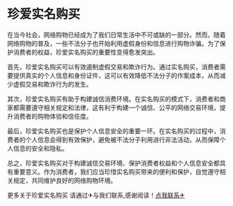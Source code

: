 # 珍爱实名购买

在当今社会，网络购物已经成为了我们日常生活中不可或缺的一部分。然而，随着网络购物的普及，一些不法分子也开始利用虚假身份和信息进行购物诈骗。为了保护消费者的权益，珍爱实名购买的重要性变得愈发突出。

首先，珍爱实名购买可以有效遏制虚假交易和欺诈行为。通过实名购买，消费者需要提供真实的个人信息和身份证件，这可以有效降低不法分子的作案成本，从而减少虚假交易和欺诈行为的发生。

其次，珍爱实名购买有助于构建诚信消费环境。在实名购买的模式下，消费者和商家都需要遵守相关规定和法律，这有利于构建一个诚信、公平的网络交易环境，提升消费者的购物体验和信任度。

最后，珍爱实名购买也是保护个人信息安全的重要一环。在实名购买的过程中，消费者的个人信息会得到有效保护，避免被不法分子利用进行非法活动，从而保障个人信息的安全和隐私。

总之，珍爱实名购买对于构建诚信交易环境、保护消费者权益和个人信息安全都具有重要意义。作为消费者，我们应当珍惜实名购买带来的便利和保护，自觉遵守相关规定，共同维护良好的网络购物环境。

更多关于珍爱实名购买 请通过✈与我们联系,感谢阅读！[点我联系✈](https://qa.G208.com)